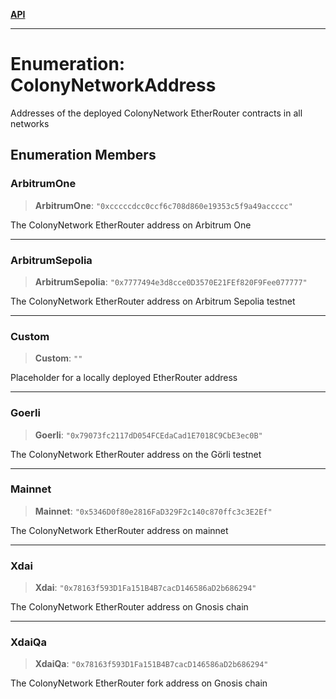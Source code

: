 [**API**](../README.md)

***

# Enumeration: ColonyNetworkAddress

Addresses of the deployed ColonyNetwork EtherRouter contracts in all networks

## Enumeration Members

### ArbitrumOne

> **ArbitrumOne**: `"0xcccccdcc0ccf6c708d860e19353c5f9a49accccc"`

The ColonyNetwork EtherRouter address on Arbitrum One

***

### ArbitrumSepolia

> **ArbitrumSepolia**: `"0x7777494e3d8cce0D3570E21FEf820F9Fee077777"`

The ColonyNetwork EtherRouter address on Arbitrum Sepolia testnet

***

### Custom

> **Custom**: `""`

Placeholder for a locally deployed EtherRouter address

***

### Goerli

> **Goerli**: `"0x79073fc2117dD054FCEdaCad1E7018C9CbE3ec0B"`

The ColonyNetwork EtherRouter address on the Görli testnet

***

### Mainnet

> **Mainnet**: `"0x5346D0f80e2816FaD329F2c140c870ffc3c3E2Ef"`

The ColonyNetwork EtherRouter address on mainnet

***

### Xdai

> **Xdai**: `"0x78163f593D1Fa151B4B7cacD146586aD2b686294"`

The ColonyNetwork EtherRouter address on Gnosis chain

***

### XdaiQa

> **XdaiQa**: `"0x78163f593D1Fa151B4B7cacD146586aD2b686294"`

The ColonyNetwork EtherRouter fork address on Gnosis chain

